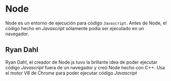 # Node
Node es un entorno de ejecución para código `Javascript`. Antes de Node, el código hecho en *Javascript* sólamente podía ser ejecutado en un navegador. 

## Ryan Dahl
Ryan Dahl, el creador de Node.js tuvo la brillante idea de poder ejecutar código *Javascript* fuera de un navegador y creó Node hecho con C++. Usa el motor V8 de Chrome para poder ejecutar código *Javascript*

